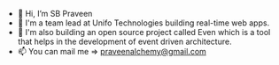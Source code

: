 - 👋 Hi, I’m SB Praveen
- 👀 I'm a team lead at Unifo Technologies building real-time web apps.
- 🌱 I'm also building an open source project called Even which is a tool that helps in the development of event driven architecture.
- 📫 You can mail me => praveenalchemy@gmail.com 


